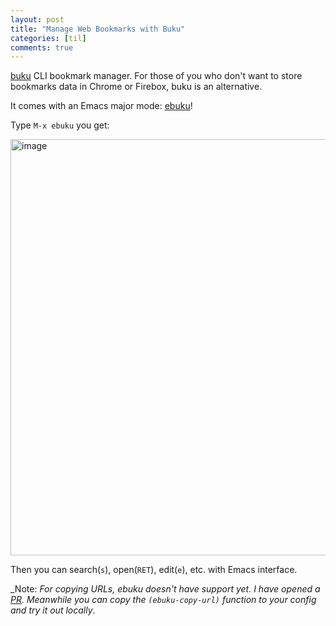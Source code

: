 ```yaml
---
layout: post
title: "Manage Web Bookmarks with Buku"
categories: [til]
comments: true
---
```


[buku](https://github.com/jarun/buku) CLI bookmark manager. For those of you who don't want to store bookmarks data in Chrome or Firebox, buku is an alternative.

It comes with an Emacs major mode: [ebuku](https://github.com/flexibeast/ebuku)!

Type `M-x ebuku` you get:

<img width="666" alt="image" src="https://user-images.githubusercontent.com/2715151/135387096-d11c26ea-773f-407d-86d4-f67a5554b908.png">

Then you can search(`s`), open(`RET`), edit(`e`), etc. with Emacs interface.

_Note: _For copying URLs, ebuku doesn't have support yet. I have opened a [PR](https://github.com/flexibeast/ebuku/pull/19/files). Meanwhile you can copy the `(ebuku-copy-url)` function to your config and try it out locally_.